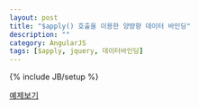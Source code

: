 ```yaml
---
layout: post
title: "$apply() 호출을 이용한 양뱡향 데이터 바인딩"
description: ""
category: AngularJS
tags: [$apply, jquery, 데이터바인딩]
---
```

{% include JB/setup %}


[예제보기](http://embed.plnkr.co/lHt8gZvTTTLdydliWH2X/preview)
